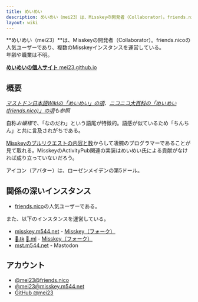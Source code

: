 ```yaml
---
title: めいめい
description: めいめい（mei23）は、Misskeyの開発者（Collaborator）。friends.nicoの人気ユーザーであり、複数のMisskeyインスタンスを運営している。
layout: wiki
---
```

**めいめい（mei23）**は、Misskeyの開発者（Collaborator）。friends.nicoの人気ユーザーであり、複数のMisskeyインスタンスを運営している。  
年齢や職業は不明。

[**めいめいの個人サイト** mei23.github.io](https://mei23.github.io/)

## 概要
*[マストドン日本語Wikiの「めいめい」の項](https://ja.mstdn.wiki/%E3%82%81%E3%81%84%E3%82%81%E3%81%84)、[ニコニコ大百科の「めいめい(friends.nico)」の項](https://dic.nicovideo.jp/a/%E3%82%81%E3%81%84%E3%82%81%E3%81%84%28friends.nico%29)も参照*

自称*お嬢様*で、「なのだわ」という語尾が特徴的。語感が似ているため「ちんちん」と共に言及されがちである。

[Misskeyのプルリクエストの内容と数](https://github.com/syuilo/misskey/pulls?q=is%3Apr+author%3Amei23+is%3Aclosed)からして凄腕のプログラマーであることが見て取れる。MisskeyのActivityPub関連の実装はめいめい氏による貢献がなければ成り立っていないだろう。

アイコン（アバター）は、ローゼンメイデンの第5ドール。

## 関係の深いインスタンス
- [friends.nico](https://friends.nico)の人気ユーザーである。

また、以下のインスタンスを運営している。

- [misskey.m544.net](../../instances/misskey.m544.net/) - [Misskey（フォーク）](../../../folks/)
- ~~[💛.tk](https://💛.tk)~~ [🤎.ml](https://🤎.ml) - [Misskey（フォーク）](../../../folks/)
- [mst.m544.net](https://mst.m544.net) - Mastodon

## アカウント
- [@mei23@friends.nico](https://friends.nico/@mei23)
- [@mei23@misskey.m544.net](https://misskey.m544.net/@mei23)
- [GitHub @mei23](https://github.com/mei23)
